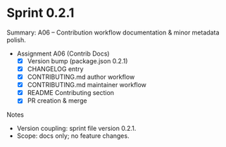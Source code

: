 # Sprint 0.2.1

Summary: A06 – Contribution workflow documentation & minor metadata polish.

- Assignment A06 (Contrib Docs)
  - [x] Version bump (package.json 0.2.1)
  - [x] CHANGELOG entry
  - [x] CONTRIBUTING.md author workflow
  - [x] CONTRIBUTING.md maintainer workflow
  - [x] README Contributing section
  - [x] PR creation & merge

Notes
- Version coupling: sprint file version 0.2.1.
- Scope: docs only; no feature changes.
